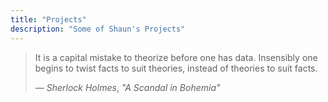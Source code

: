 ```yaml
---
title: "Projects"
description: "Some of Shaun's Projects"
---
```


> It is a capital mistake to theorize before one has data. Insensibly one begins to twist facts to suit theories, instead of theories to suit facts.  
>
> — _Sherlock Holmes_, _"A Scandal in Bohemia"_
